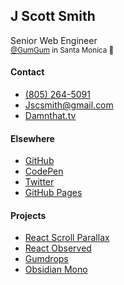 ## J Scott Smith

Senior Web Engineer</br>
<small>[@GumGum](https://gumgum.com/) in Santa Monica 🌴</small>

<div class="list">

#### Contact

-   [(805) 264-5091](tel:8052645091)
-   [Jscsmith@gmail.com](mailto:jscsmith@gmail.com)
-   [Damnthat.tv](http://damnthat.tv)

</div>
<div class="list">

#### Elsewhere

-   [GitHub](https://github.com/jscottsmith/)
-   [CodePen](https://codepen.io/jscottsmith/)
-   [Twitter](https://twitter.com/damntelevision)
-   [GitHub Pages](http://jscottsmith.github.io/)

</div>
<div class="list">

#### Projects

-   [React Scroll Parallax](https://github.com/jscottsmith/react-scroll-parallax)
-   [React Observed](https://github.com/jscottsmith/react-observed)
-   [Gumdrops](https://github.com/gumgum/gumdrops)
-   [Obsidian Mono](http://highfivetype.com/fonts/obsidian-mono)

</div>
